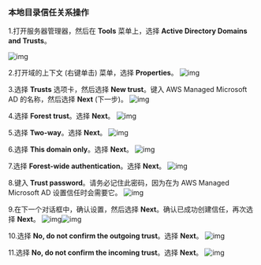 ### 本地目录信任关系操作

1.打开服务器管理器，然后在 **Tools** 菜单上，选择 **Active Directory Domains and Trusts**。

![img](https://github.com/jdcloudcom/cn/blob/joytaobao-ad-20181122/image/DirectoryService/Create-Local-AD-Trust-1.png)

2.打开域的上下文 (右键单击) 菜单，选择 **Properties**。
![img](https://github.com/jdcloudcom/cn/blob/joytaobao-ad-20181122/image/DirectoryService/Create-Local-AD-Trust-2.png)

3.选择 **Trusts** 选项卡，然后选择 **New trust**。键入 AWS Managed Microsoft AD 的名称，然后选择 **Next** (下一步)。
![img](https://github.com/jdcloudcom/cn/blob/joytaobao-ad-20181122/image/DirectoryService/Create-Local-AD-Trust-3.png)

4.选择 **Forest trust**。选择 **Next**。
![img](https://github.com/jdcloudcom/cn/blob/joytaobao-ad-20181122/image/DirectoryService/Create-Local-AD-Trust-4.png)

5.选择 **Two-way**。选择 **Next**。
![img](https://github.com/jdcloudcom/cn/blob/joytaobao-ad-20181122/image/DirectoryService/Create-Local-AD-Trust-5.png)

6.选择 **This domain only**。选择 **Next**。
![img](https://github.com/jdcloudcom/cn/blob/joytaobao-ad-20181122/image/DirectoryService/Create-Local-AD-Trust-6.png)

7.选择 **Forest-wide authentication**。选择 **Next**。
![img](https://github.com/jdcloudcom/cn/blob/joytaobao-ad-20181122/image/DirectoryService/Create-Local-AD-Trust-7.png)

8.键入 **Trust password**。请务必记住此密码，因为在为 AWS Managed Microsoft AD 设置信任时会需要它。
![img](https://github.com/jdcloudcom/cn/blob/joytaobao-ad-20181122/image/DirectoryService/Create-Local-AD-Trust-8.png)

9.在下一个对话框中，确认设置，然后选择 **Next**。确认已成功创建信任，再次选择 **Next**。
![img](https://github.com/jdcloudcom/cn/blob/joytaobao-ad-20181122/image/DirectoryService/Create-Local-AD-Trust-9-1.png)![img](https://github.com/jdcloudcom/cn/blob/joytaobao-ad-20181122/image/DirectoryService/Create-Local-AD-Trust-9-2.png)

10.选择 **No, do not confirm the outgoing trust**。选择 **Next**。
![img](https://github.com/jdcloudcom/cn/blob/joytaobao-ad-20181122/image/DirectoryService/Create-Local-AD-Trust-10.png)

11.选择 **No, do not confirm the incoming trust**。选择 **Next**。
![img](https://github.com/jdcloudcom/cn/blob/joytaobao-ad-20181122/image/DirectoryService/Create-Local-AD-Trust-11.png)